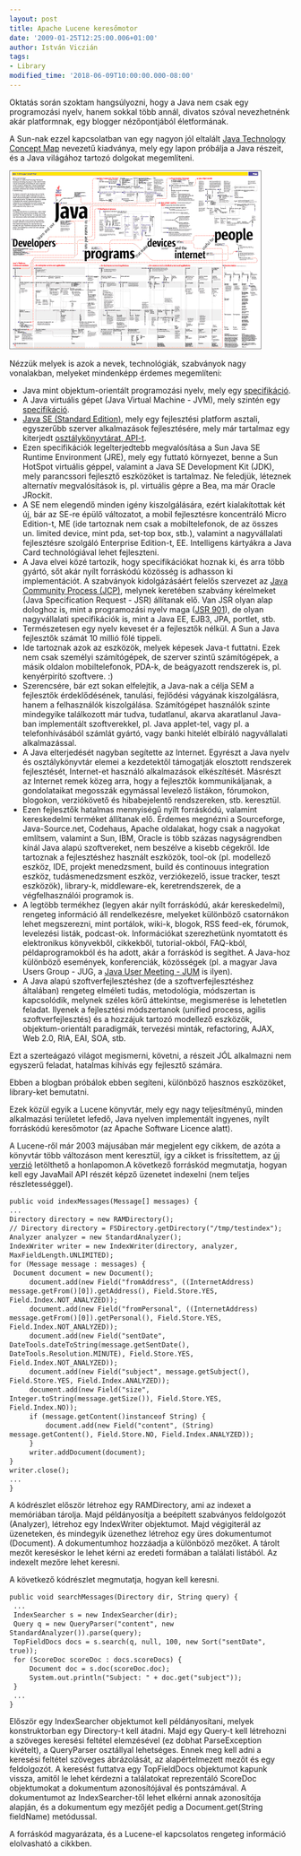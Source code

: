 ```yaml
---
layout: post
title: Apache Lucene keresőmotor
date: '2009-01-25T12:25:00.006+01:00'
author: István Viczián
tags:
- Library
modified_time: '2018-06-09T10:00:00.000-08:00'
---
```


Oktatás során szoktam hangsúlyozni, hogy a Java nem csak egy
programozási nyelv, hanem sokkal több annál, divatos szóval nevezhetnénk
akár platformnak, egy blogger nézőpontjából életformának.

A Sun-nak ezzel kapcsolatban van egy nagyon jól eltalált [Java
Technology Concept
Map](http://java.sun.com/new2java/javamap/intro.html) nevezetű kiadványa,
mely egy lapon próbálja a Java részeit, és a Java világához tartozó
dolgokat megemlíteni.

![Java Technology Concept Map](/artifacts/posts/2009-01-25-apache-lucene-keresomotor/java_map.png)

Nézzük melyek is azok a nevek, technológiák, szabványok nagy vonalakban,
melyeket mindenképp érdemes megemlíteni:

-   Java mint objektum-orientált programozási nyelv, mely egy
    [specifikáció](http://java.sun.com/docs/books/jls/).
-   A Java virtuális gépet (Java Virtual Machine - JVM), mely szintén
    egy [specifikáció](http://java.sun.com/docs/books/jvms/).
-   [Java SE (Standard Edition)](http://java.sun.com/javase/6/docs/),
    mely egy fejlesztési platform asztali, egyszerűbb szerver
    alkalmazások fejlesztésére, mely már tartalmaz egy kiterjedt
    [osztálykönyvtárat,
    API-t](http://java.sun.com/javase/6/docs/api/index.html).
-   Ezen specifikációk legelterjedtebb megvalósítása a Sun Java SE
    Runtime Environment (JRE), mely egy futtató környezet, benne a Sun
    HotSpot virtuális géppel, valamint a Java SE Development Kit (JDK),
    mely parancssori fejlesztő eszközöket is tartalmaz. Ne feledjük,
    léteznek alternatív megvalósítások is, pl. virtuális gépre a Bea, ma
    már Oracle JRockit.
-   A SE nem elegendő minden igény kiszolgálására, ezért kialakítottak
    két új, bár az SE-re épülő változatot, a mobil fejlesztésre
    koncentráló Micro Edition-t, ME (ide tartoznak nem csak a
    mobiltelefonok, de az összes un. limited device, mint pda, set-top
    box, stb.), valamint a nagyvállalati fejlesztésre szolgáló
    Enterprise Edition-t, EE. Intelligens kártyákra a Java Card
    technológiával lehet fejleszteni.
-   A Java elvei közé tartozik, hogy specifikációkat hoznak ki, és arra
    több gyártó, sőt akár nyílt forráskódú közösség is adhasson ki
    implementációt. A szabványok kidolgázásáért felelős szervezet az
    [Java Community Process (JCP)](http://jcp.org/en/home/index),
    melynek keretében szabvány kérelmeket (Java Specification Request -
    JSR) állítanak elő. Van JSR olyan alap dologhoz is, mint a
    programozási nyelv maga ([JSR
    901](http://jcp.org/en/jsr/detail?id=901)), de olyan nagyvállalati
    specifikációk is, mint a Java EE, EJB3, JPA, portlet, stb.
-   Természetesen egy nyelv keveset ér a fejlesztők nélkül. A Sun a Java
    fejlesztők számát 10 millió fölé tippeli.
-   Ide tartoznak azok az eszközök, melyek képesek Java-t futtatni. Ezek
    nem csak személyi számítógépek, de szerver szintű számítógépek, a
    másik oldalon mobiltelefonok, PDA-k, de beágyazott rendszerek is,
    pl. kenyérpirító szoftvere. :)
-   Szerencsére, bár ezt sokan elfelejtik, a Java-nak a célja SEM a
    fejlesztők érdeklődésének, tanulási, fejlődési vágyának
    kiszolgálásra, hanem a felhasználók kiszolgálása. Számítógépet
    használók szinte mindegyike találkozott már tudva, tudatlanul,
    akarva akaratlanul Java-ban implementált szoftverekkel, pl. Java
    applet-tel, vagy pl. a telefonhívásából számlát gyártó, vagy banki
    hitelét elbíráló nagyvállalati alkalmazással.
-   A Java elterjedését nagyban segítette az Internet. Egyrészt a Java
    nyelv és osztálykönyvtár elemei a kezdetektől támogatják elosztott
    rendszerek fejlesztését, Internet-et használó alkalmazások
    elkészítését. Másrészt az Internet remek közeg arra, hogy a
    fejlesztők kommunikáljanak, a gondolataikat megosszák egymással
    levelező listákon, fórumokon, blogokon, verziókövető és
    hibabejelentő rendszereken, stb. keresztül.
-   Ezen fejlesztők hatalmas mennyiségű nyílt forráskódú, valamint
    kereskedelmi terméket állítanak elő. Érdemes megnézni a Sourceforge,
    Java-Source.net, Codehaus, Apache oldalakat, hogy csak a nagyokat
    említsem, valamint a Sun, IBM, Oracle is több százas nagyságrendben
    kínál Java alapú szoftvereket, nem beszélve a kisebb cégekről. Ide
    tartoznak a fejlesztéshez használt eszközök, tool-ok (pl. modellező
    eszköz, IDE, projekt menedzsment, build és continouus integration
    eszköz, tudásmenedzsment eszköz, verziókezelő, issue tracker, teszt
    eszközök), library-k, middleware-ek, keretrendszerek, de a
    végfelhasználói programok is.
-   A legtöbb termékhez (legyen akár nyílt forráskódú, akár
    kereskedelmi), rengeteg információ áll rendelkezésre, melyeket
    különböző csatornákon lehet megszerezni, mint portálok, wiki-k,
    blogok, RSS feed-ek, fórumok, levelezési listák, podcast-ok.
    Információkat szerezhetünk nyomtatott és elektronikus könyvekből,
    cikkekből, tutorial-okból, FAQ-kból, példaprogramokból és ha adott,
    akár a forráskód is segíthet. A Java-hoz különböző események,
    konferenciák, közösségek (pl. a magyar Java Users Group - JUG, a
    [Java User Meeting - JUM](http://www.jum.hu/) is ilyen).
-   A Java alapú szoftverfejlesztéshez (de a szoftverfejlesztéshez
    általában) rengeteg elméleti tudás, metodológia, módszertan is
    kapcsolódik, melynek széles körű áttekintse, megismerése is
    lehetetlen feladat. Ilyenek a fejlesztési módszertanok (unified
    process, agilis szoftverfejlesztés) és a hozzájuk tartozó modellező
    eszközök, objektum-orientált paradigmák, tervezési minták,
    refactoring, AJAX, Web 2.0, RIA, EAI, SOA, stb.

Ezt a szerteágazó világot megismerni, követni, a részeit JÓL alkalmazni
nem egyszerű feladat, hatalmas kihívás egy fejlesztő számára.

Ebben a blogban próbálok ebben segíteni, különböző hasznos eszközöket,
library-ket bemutatni.

Ezek közül egyik a Lucene könyvtár, mely egy nagy teljesítményű, minden
alkalmazási területet lefedő, Java nyelven implementált ingyenes, nyílt
forráskódú keresőmotor (az Apache Software Licence alatt).

A Lucene-ről már 2003 májusában már megjelent egy cikkem, de azóta a
könyvtár több változáson ment keresztül, így a cikket is frissítettem,
az [új verzió](http://delfin.unideb.hu/%7Evicziani/pdf/lucene.pdf)
letölthető a honlapomon.A következő forráskód megmutatja, hogyan kell
egy JavaMail API részét képző üzenetet indexelni (nem teljes
részletességgel).

```
public void indexMessages(Message[] messages) {
...
Directory directory = new RAMDirectory();
// Directory directory = FSDirectory.getDirectory("/tmp/testindex");
Analyzer analyzer = new StandardAnalyzer();
IndexWriter writer = new IndexWriter(directory, analyzer, MaxFieldLength.UNLIMITED);
for (Message message : messages) {
 Document document = new Document();
     document.add(new Field("fromAddress", ((InternetAddress) message.getFrom()[0]).getAddress(), Field.Store.YES, Field.Index.NOT_ANALYZED));
     document.add(new Field("fromPersonal", ((InternetAddress) message.getFrom()[0]).getPersonal(), Field.Store.YES, Field.Index.NOT_ANALYZED));
     document.add(new Field("sentDate", DateTools.dateToString(message.getSentDate(), DateTools.Resolution.MINUTE), Field.Store.YES, Field.Index.NOT_ANALYZED));
     document.add(new Field("subject", message.getSubject(), Field.Store.YES, Field.Index.ANALYZED));
     document.add(new Field("size", Integer.toString(message.getSize()), Field.Store.YES, Field.Index.NO));
     if (message.getContent()instanceof String) {
         document.add(new Field("content", (String) message.getContent(), Field.Store.NO, Field.Index.ANALYZED));
     }
     writer.addDocument(document);
}
writer.close();
...
}
```

A kódrészlet először létrehoz egy RAMDirectory, ami az indexet a
memóriában tárolja. Majd példányosítja a beépített szabványos
feldolgozót (Analyzer), létrehoz egy IndexWriter objektumot. Majd
végigiterál az üzeneteken, és mindegyik üzenethez létrehoz egy üres
dokumentumot (Document). A dokumentumhoz hozzáadja a különböző mezőket.
A tárolt mezőt kereséskor le lehet kérni az eredeti formában a találati
listából. Az indexelt mezőre lehet keresni.

A következő kódrészlet megmutatja, hogyan kell keresni.

```
public void searchMessages(Directory dir, String query) {
 ...
 IndexSearcher s = new IndexSearcher(dir);
 Query q = new QueryParser("content", new StandardAnalyzer()).parse(query);
 TopFieldDocs docs = s.search(q, null, 100, new Sort("sentDate", true));
 for (ScoreDoc scoreDoc : docs.scoreDocs) {
     Document doc = s.doc(scoreDoc.doc);
     System.out.println("Subject: " + doc.get("subject"));
 }
 ...
}
```

Először egy IndexSearcher objektumot kell példányosítani, melyek
konstruktorban egy Directory-t kell átadni. Majd egy Query-t kell
létrehozni a szöveges keresési feltétel elemzésével (ez dobhat
ParseException kivételt), a QueryParser osztállyal lehetséges. Ennek meg
kell adni a keresési feltétel szöveges ábrázolását, az alapértelmezett
mezőt és egy feldolgozót. A keresést futtatva egy TopFieldDocs
objektumot kapunk vissza, amitől le lehet kérdezni a találatokat
reprezentáló ScoreDoc objektumokat a dokumentum azonosítójával és
pontszámával. A dokumentumot az IndexSearcher-től lehet elkérni annak
azonosítója alapján, és a dokumentum egy mezőjét pedig a
Document.get(String fieldName) metódussal.

A forráskód magyarázata, és a Lucene-el kapcsolatos rengeteg információ
elolvasható a cikkben.
